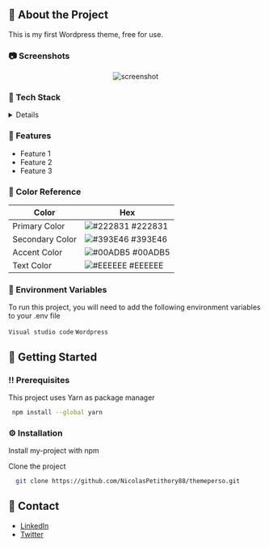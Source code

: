 

<!-- About the Project -->
## :star2: About the Project
This is my first Wordpress theme, free for use.

<!-- Screenshots -->
### :camera: Screenshots

<div align="center"> 
  <img src="https://placehold.co/600x400?text=Your+Screenshot+here" alt="screenshot" />
</div>


<!-- TechStack -->
### :space_invader: Tech Stack

<details>
 
  <ul>
    <li><a href="https://capitainewp.io/formations/developper-theme-wordpress/templates-parts">CAPITAINE WP</a></li>
    <li><a href="https://code.visualstudio.com/">Visual Studio Code</a></li>
  </ul>
</details>


<!-- Features -->
### :dart: Features

- Feature 1
- Feature 2
- Feature 3

<!-- Color Reference -->
### :art: Color Reference

| Color             | Hex                                                                |
| ----------------- | ------------------------------------------------------------------ |
| Primary Color | ![#222831](https://via.placeholder.com/10/222831?text=+) #222831 |
| Secondary Color | ![#393E46](https://via.placeholder.com/10/393E46?text=+) #393E46 |
| Accent Color | ![#00ADB5](https://via.placeholder.com/10/00ADB5?text=+) #00ADB5 |
| Text Color | ![#EEEEEE](https://via.placeholder.com/10/EEEEEE?text=+) #EEEEEE |


<!-- Env Variables -->
### :key: Environment Variables

To run this project, you will need to add the following environment variables to your .env file

`Visual studio code`
`Wordpress`


<!-- Getting Started -->
## 	:toolbox: Getting Started

<!-- Prerequisites -->
### :bangbang: Prerequisites

This project uses Yarn as package manager

```bash
 npm install --global yarn
```

<!-- Installation -->
### :gear: Installation

Install my-project with npm


Clone the project

```bash
  git clone https://github.com/NicolasPetithory88/themeperso.git
```

<!-- Contact -->
## :handshake: Contact

- [LinkedIn](www.linkedin.com/in/nicolas-petithory/)
- [Twitter](https://twitter.com/NPetithory) 


